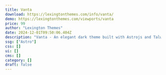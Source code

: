 ```yaml
---
title: Vanta
download: https://lexingtonthemes.com/info/vanta/
demo: https://lexingtonthemes.com/viewports/vanta
price: 99
author: "Lexington Themes"
date: 2024-12-01T09:50:06.404Z
description: "Vanta - An elegant dark theme built with Astrojs and Talwind CSS for your next e-learning project"
ssg: ["Astro"]
css: []
ui: []
cms: []
category: []
draft: false
---
```

